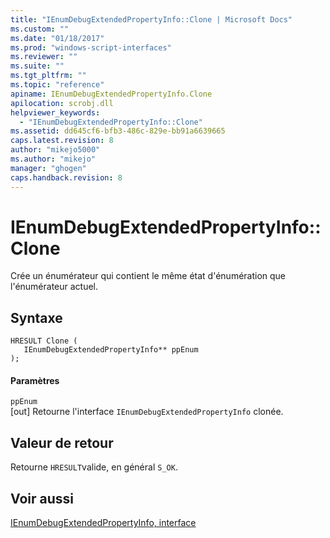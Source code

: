 ```yaml
---
title: "IEnumDebugExtendedPropertyInfo::Clone | Microsoft Docs"
ms.custom: ""
ms.date: "01/18/2017"
ms.prod: "windows-script-interfaces"
ms.reviewer: ""
ms.suite: ""
ms.tgt_pltfrm: ""
ms.topic: "reference"
apiname: IEnumDebugExtendedPropertyInfo.Clone
apilocation: scrobj.dll
helpviewer_keywords: 
  - "IEnumDebugExtendedPropertyInfo::Clone"
ms.assetid: dd645cf6-bfb3-486c-829e-bb91a6639665
caps.latest.revision: 8
author: "mikejo5000"
ms.author: "mikejo"
manager: "ghogen"
caps.handback.revision: 8
---
```

# IEnumDebugExtendedPropertyInfo::Clone
Crée un énumérateur qui contient le même état d'énumération que l'énumérateur actuel.  
  
## Syntaxe  
  
```  
HRESULT Clone (  
   IEnumDebugExtendedPropertyInfo** ppEnum  
);  
```  
  
#### Paramètres  
 `ppEnum`  
 \[out\] Retourne l'interface `IEnumDebugExtendedPropertyInfo` clonée.  
  
## Valeur de retour  
 Retourne `HRESULT`valide, en général `S_OK`.  
  
## Voir aussi  
 [IEnumDebugExtendedPropertyInfo, interface](../../winscript/reference/ienumdebugextendedpropertyinfo-interface.md)